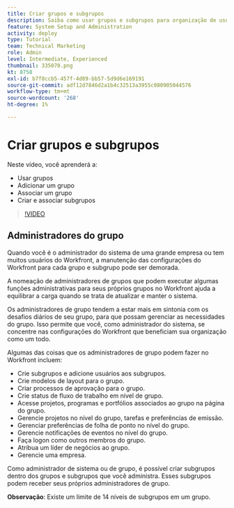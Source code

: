 ```yaml
---
title: Criar grupos e subgrupos
description: Saiba como usar grupos e subgrupos para organização de usuários e permissões para trabalhar. Saiba como criar um grupo e subgrupos.
feature: System Setup and Administration
activity: deploy
type: Tutorial
team: Technical Marketing
role: Admin
level: Intermediate, Experienced
thumbnail: 335070.png
kt: 8758
exl-id: b7f8ccb5-457f-4d89-bb57-5d9d6e169191
source-git-commit: adf12d7846d2a1b4c32513a3955c080905044576
workflow-type: tm+mt
source-wordcount: '268'
ht-degree: 1%

---
```


# Criar grupos e subgrupos

Neste vídeo, você aprenderá a:

* Usar grupos
* Adicionar um grupo
* Associar um grupo
* Criar e associar subgrupos

>[!VIDEO](https://video.tv.adobe.com/v/335070/?quality=12)

## Administradores do grupo

Quando você é o administrador do sistema de uma grande empresa ou tem muitos usuários do Workfront, a manutenção das configurações do Workfront para cada grupo e subgrupo pode ser demorada.

A nomeação de administradores de grupos que podem executar algumas funções administrativas para seus próprios grupos no Workfront ajuda a equilibrar a carga quando se trata de atualizar e manter o sistema.

Os administradores de grupo tendem a estar mais em sintonia com os desafios diários de seu grupo, para que possam gerenciar as necessidades do grupo. Isso permite que você, como administrador do sistema, se concentre nas configurações do Workfront que beneficiam sua organização como um todo.

Algumas das coisas que os administradores de grupo podem fazer no Workfront incluem:

* Crie subgrupos e adicione usuários aos subgrupos.
* Crie modelos de layout para o grupo.
* Criar processos de aprovação para o grupo.
* Crie status de fluxo de trabalho em nível de grupo.
* Acesse projetos, programas e portfólios associados ao grupo na página do grupo.
* Gerencie projetos no nível do grupo, tarefas e preferências de emissão.
* Gerenciar preferências de folha de ponto no nível do grupo.
* Gerencie notificações de eventos no nível do grupo.
* Faça logon como outros membros do grupo.
* Atribua um líder de negócios ao grupo.
* Gerencie uma empresa.

Como administrador de sistema ou de grupo, é possível criar subgrupos dentro dos grupos e subgrupos que você administra. Esses subgrupos podem receber seus próprios administradores de grupo.

**Observação**: Existe um limite de 14 níveis de subgrupos em um grupo.
